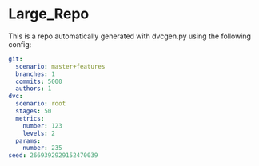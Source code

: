 
Large_Repo
===

This is a repo automatically generated with dvcgen.py using the following config:

```yaml
git:
  scenario: master+features
  branches: 1
  commits: 5000
  authors: 1
dvc:
  scenario: root
  stages: 50
  metrics:
    number: 123
    levels: 2
  params:
    number: 235
seed: 2669392929152470039
```

